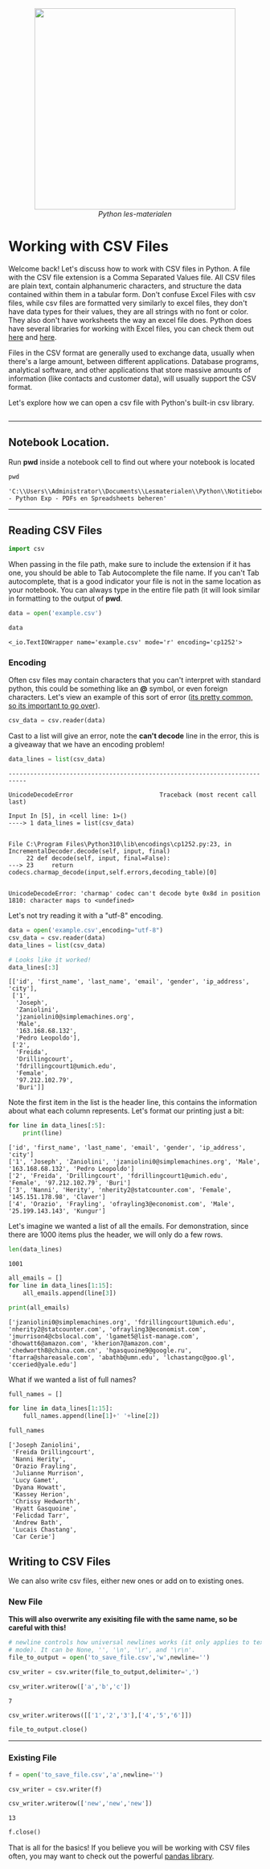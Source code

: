 <center>
    <img src='https://intecbrussel.be/img/logo3.png' width='400px' height='auto'/>
    <br/>
    <em>Python les-materialen</em>
</center>

# Working with CSV Files

Welcome back! Let's discuss how to work with CSV files in Python. A file with the CSV file extension is a Comma Separated Values file. All CSV files are plain text, contain alphanumeric characters, and structure the data contained within them in a tabular form. Don't confuse Excel Files with csv files, while csv files are formatted very similarly to excel files, they don't have data types for their values, they are all strings with no font or color. They also don't have worksheets the way an excel file does. Python does have several libraries for working with Excel files, you can check them out [here](http://www.python-excel.org/) and [here](https://www.xlwings.org/).

Files in the CSV format are generally used to exchange data, usually when there's a large amount, between different applications. Database programs, analytical software, and other applications that store massive amounts of information (like contacts and customer data), will usually support the CSV format.

Let's explore how we can open a csv file with Python's built-in csv library. 


```python

```

____
## Notebook Location. 

Run **pwd** inside a notebook cell to find out where your notebook is located


```python
pwd
```




    'C:\\Users\\Administrator\\Documents\\Lesmaterialen\\Python\\Notitieboeken\\Nederlands\\13 - Python Exp - PDFs en Spreadsheets beheren'



____
## Reading CSV Files


```python
import csv
```

When passing in the file path, make sure to include the extension if it has one, you should be able to Tab Autocomplete the file name. If you can't Tab autocomplete, that is a good indicator your file is not in the same location as your notebook. You can always type in the entire file path (it will look similar in formatting to the output of **pwd**.


```python
data = open('example.csv')
```


```python
data
```




    <_io.TextIOWrapper name='example.csv' mode='r' encoding='cp1252'>



### Encoding

Often csv files may contain characters that you can't interpret with standard python, this could be something like an **@** symbol, or even foreign characters. Let's view an example of this sort of error ([its pretty common, so its important to go over](https://stackoverflow.com/questions/9233027/unicodedecodeerror-charmap-codec-cant-decode-byte-x-in-position-y-character)).


```python
csv_data = csv.reader(data)
```

Cast to a list will give an error, note the **can't decode** line in the error, this is a giveaway that we have an encoding problem!


```python
data_lines = list(csv_data)
```


    ---------------------------------------------------------------------------

    UnicodeDecodeError                        Traceback (most recent call last)

    Input In [5], in <cell line: 1>()
    ----> 1 data_lines = list(csv_data)
    

    File C:\Program Files\Python310\lib\encodings\cp1252.py:23, in IncrementalDecoder.decode(self, input, final)
         22 def decode(self, input, final=False):
    ---> 23     return codecs.charmap_decode(input,self.errors,decoding_table)[0]
    

    UnicodeDecodeError: 'charmap' codec can't decode byte 0x8d in position 1810: character maps to <undefined>


Let's not try reading it with a "utf-8" encoding.


```python
data = open('example.csv',encoding="utf-8")
csv_data = csv.reader(data)
data_lines = list(csv_data)
```


```python
# Looks like it worked!
data_lines[:3]
```




    [['id', 'first_name', 'last_name', 'email', 'gender', 'ip_address', 'city'],
     ['1',
      'Joseph',
      'Zaniolini',
      'jzaniolini0@simplemachines.org',
      'Male',
      '163.168.68.132',
      'Pedro Leopoldo'],
     ['2',
      'Freida',
      'Drillingcourt',
      'fdrillingcourt1@umich.edu',
      'Female',
      '97.212.102.79',
      'Buri']]



Note the first item in the list is the header line, this contains the information about what each column represents. Let's format our printing just a bit:


```python
for line in data_lines[:5]:
    print(line)
```

    ['id', 'first_name', 'last_name', 'email', 'gender', 'ip_address', 'city']
    ['1', 'Joseph', 'Zaniolini', 'jzaniolini0@simplemachines.org', 'Male', '163.168.68.132', 'Pedro Leopoldo']
    ['2', 'Freida', 'Drillingcourt', 'fdrillingcourt1@umich.edu', 'Female', '97.212.102.79', 'Buri']
    ['3', 'Nanni', 'Herity', 'nherity2@statcounter.com', 'Female', '145.151.178.98', 'Claver']
    ['4', 'Orazio', 'Frayling', 'ofrayling3@economist.com', 'Male', '25.199.143.143', 'Kungur']
    

Let's imagine we wanted a list of  all the emails. For demonstration, since there are 1000 items plus the header, we will only do a few rows.


```python
len(data_lines)
```




    1001




```python
all_emails = []
for line in data_lines[1:15]:
    all_emails.append(line[3])
```


```python
print(all_emails)
```

    ['jzaniolini0@simplemachines.org', 'fdrillingcourt1@umich.edu', 'nherity2@statcounter.com', 'ofrayling3@economist.com', 'jmurrison4@cbslocal.com', 'lgamet5@list-manage.com', 'dhowatt6@amazon.com', 'kherion7@amazon.com', 'chedworth8@china.com.cn', 'hgasquoine9@google.ru', 'ftarra@shareasale.com', 'abathb@umn.edu', 'lchastangc@goo.gl', 'cceried@yale.edu']
    

What if we wanted a list of full names?


```python
full_names = []

for line in data_lines[1:15]:
    full_names.append(line[1]+' '+line[2])
```


```python
full_names
```




    ['Joseph Zaniolini',
     'Freida Drillingcourt',
     'Nanni Herity',
     'Orazio Frayling',
     'Julianne Murrison',
     'Lucy Gamet',
     'Dyana Howatt',
     'Kassey Herion',
     'Chrissy Hedworth',
     'Hyatt Gasquoine',
     'Felicdad Tarr',
     'Andrew Bath',
     'Lucais Chastang',
     'Car Cerie']



## Writing to CSV Files

We can also write csv files, either new ones or add on to existing ones.

### New File 
**This will also overwrite any exisiting file with the same name, so be careful with this!**


```python
# newline controls how universal newlines works (it only applies to text
# mode). It can be None, '', '\n', '\r', and '\r\n'. 
file_to_output = open('to_save_file.csv','w',newline='')
```


```python
csv_writer = csv.writer(file_to_output,delimiter=',')
```


```python
csv_writer.writerow(['a','b','c'])
```




    7




```python
csv_writer.writerows([['1','2','3'],['4','5','6']])
```


```python
file_to_output.close()
```

____
### Existing File 


```python
f = open('to_save_file.csv','a',newline='')
```


```python
csv_writer = csv.writer(f)
```


```python
csv_writer.writerow(['new','new','new'])
```




    13




```python
f.close()
```

That is all for the basics! If you believe you will be working with CSV files often, you may want to check out the powerful [pandas library](https://pandas.pydata.org/).

